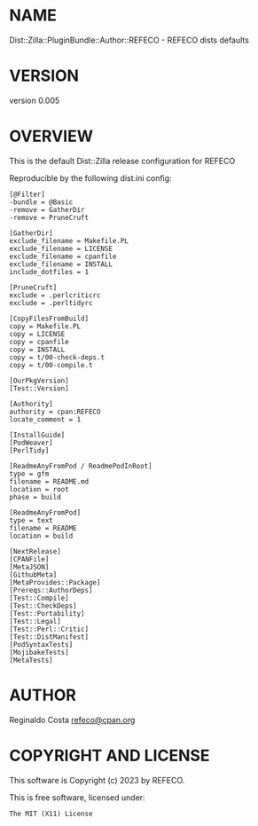 # NAME

Dist::Zilla::PluginBundle::Author::REFECO - REFECO dists defaults

# VERSION

version 0.005

# OVERVIEW

This is the default Dist::Zilla release configuration for REFECO

Reproducible by the following dist.ini config:

```
[@Filter]
-bundle = @Basic
-remove = GatherDir
-remove = PruneCruft

[GatherDir]
exclude_filename = Makefile.PL
exclude_filename = LICENSE
exclude_filename = cpanfile
exclude_filename = INSTALL
include_dotfiles = 1

[PruneCruft]
exclude = .perlcriticrc
exclude = .perltidyrc

[CopyFilesFromBuild]
copy = Makefile.PL
copy = LICENSE
copy = cpanfile
copy = INSTALL
copy = t/00-check-deps.t
copy = t/00-compile.t

[OurPkgVersion]
[Test::Version]

[Authority]
authority = cpan:REFECO
locate_comment = 1

[InstallGuide]
[PodWeaver]
[PerlTidy]

[ReadmeAnyFromPod / ReadmePodInRoot]
type = gfm
filename = README.md
location = root
phase = build

[ReadmeAnyFromPod]
type = text
filename = README
location = build

[NextRelease]
[CPANFile]
[MetaJSON]
[GithubMeta]
[MetaProvides::Package]
[Prereqs::AuthorDeps]
[Test::Compile]
[Test::CheckDeps]
[Test::Portability]
[Test::Legal]
[Test::Perl::Critic]
[Test::DistManifest]
[PodSyntaxTests]
[MojibakeTests]
[MetaTests]
```

# AUTHOR

Reginaldo Costa <refeco@cpan.org>

# COPYRIGHT AND LICENSE

This software is Copyright (c) 2023 by REFECO.

This is free software, licensed under:

```
The MIT (X11) License
```
